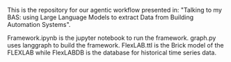 This is the repository for our agentic workflow presented in: "Talking to my BAS: using Large Language Models to extract Data from Building Automation Systems". 

Framework.ipynb is the jupyter notebook to run the framework. 
graph.py uses langgraph to build the framework. 
FlexLAB.ttl is the Brick model of the FLEXLAB while FlexLABDB is the database for historical time series data. 
